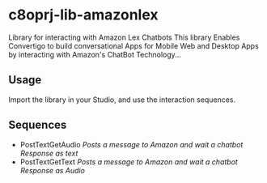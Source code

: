 # c8oprj-lib-amazonlex
Library for interacting with Amazon Lex Chatbots
This library Enables Convertigo to build conversational Apps for Mobile Web and Desktop Apps by interacting with Amazon's ChatBot Technology...

## Usage
Import the library in your Studio, and use the interaction sequences.

## Sequences

 * PostTextGetAudio  _Posts a message to Amazon and wait a chatbot Response as text_
 * PostTextGetText  _Posts a message to Amazon and wait a chatbot Response as Audio_


